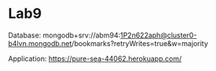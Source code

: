 # Lab9


Database:
mongodb+srv://abm94:1P2n622aph@cluster0-b4lvn.mongodb.net/bookmarks?retryWrites=true&w=majority


Application:
https://pure-sea-44062.herokuapp.com/
